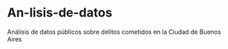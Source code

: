 # An-lisis-de-datos
Análisis de datos públicos sobre delitos cometidos en la Ciudad de Buenos Aires
